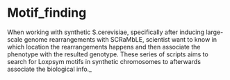 # Motif_finding
When working with synthetic S.cerevisiae, specifically after inducing large-scale genome rearrangements with SCRaMbLE, scientist want to know in which location the rearrangements happens and then associate the phenotype with the resulted genotype. These series of scripts aims to search for Loxpsym motifs in synthetic chromosomes to afterwards associate the biological info._
